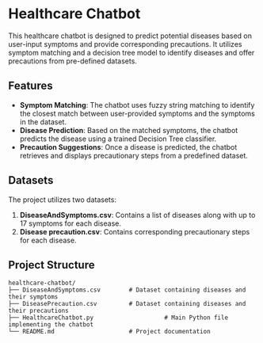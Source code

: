# Healthcare Chatbot

This healthcare chatbot is designed to predict potential diseases based on user-input symptoms and provide corresponding precautions. It utilizes symptom matching and a decision tree model to identify diseases and offer precautions from pre-defined datasets.

## Features

- **Symptom Matching**: The chatbot uses fuzzy string matching to identify the closest match between user-provided symptoms and the symptoms in the dataset.
- **Disease Prediction**: Based on the matched symptoms, the chatbot predicts the disease using a trained Decision Tree classifier.
- **Precaution Suggestions**: Once a disease is predicted, the chatbot retrieves and displays precautionary steps from a predefined dataset.

## Datasets

The project utilizes two datasets:
1. **DiseaseAndSymptoms.csv**: Contains a list of diseases along with up to 17 symptoms for each disease.
2. **Disease precaution.csv**: Contains corresponding precautionary steps for each disease.

## Project Structure

```plaintext
healthcare-chatbot/
├── DiseaseAndSymptoms.csv        # Dataset containing diseases and their symptoms
├── DiseasePrecaution.csv         # Dataset containing diseases and their precautions
├── HealthcareChatbot.py                    # Main Python file implementing the chatbot
└── README.md                     # Project documentation




